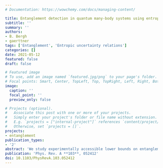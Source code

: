 ```yaml
---
# Documentation: https://wowchemy.com/docs/managing-content/

title: Entanglement detection in quantum many-body systems using entropic uncertainty relations
subtitle: ''
summary: ''
authors:
- B. Bergh
- gaerttner
tags: ['Entanglement', 'Entropic uncertainty relations']
categories: []
date: 2021-05-12
featured: false
draft: false

# Featured image
# To use, add an image named `featured.jpg/png` to your page's folder.
# Focal points: Smart, Center, TopLeft, Top, TopRight, Left, Right, BottomLeft, Bottom, BottomRight.
image:
  caption: ''
  focal_point: ''
  preview_only: false

# Projects (optional).
#   Associate this post with one or more of your projects.
#   Simply enter your project's folder or file name without extension.
#   E.g. `projects = ["internal-project"]` references `content/project/deep-learning/index.md`.
#   Otherwise, set `projects = []`.
projects:
- entanglement
publication_types:
- '2'
abstract: 'We study experimentally accessible lower bounds on entanglement measures based on entropic uncertainty relations. Experimentally quantifying entanglement is highly desired for applications of quantum simulation experiments to fundamental questions, e.g. in quantum statistical mechanics and condensed matter physics. At the same time it poses a significant challenge as the evaluation of entanglement measures typically requires the full reconstruction of the quantum state, which is extremely costly in terms of measurement statistics. We derive an improved entanglement bound for bipartite systems, which requires measuring joint probability distributions in only two different measurement settings per subsystem, and demonstrate its power by applying it to currently operational experimental setups for quantum simulation with cold atoms. Examining the tightness of the derived entanglement bound, we find that the set of pure states for which our relation is tight is strongly restricted. We show that for measurements in mutually unbiased bases the only pure states that saturate the bound are maximally entangled states on a subspace of the bipartite Hilbert space (this includes product states). We further show that our relation can also be employed for entanglement detection using generalized measurements, i.e. when not all measurement outcomes can be resolved individually by the detector. In addition, the impact of local conserved quantities on the detectable entanglement is discussed.'
publication: 'Phys. Rev. A **103**, 052412'
doi: 10.1103/PhysRevA.103.052412
---
```

